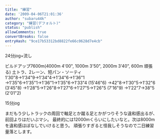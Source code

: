 ```yaml
---
title: "練習"
date: '2009-04-06T21:01:36'
author: "subaru44k"
category: "練習(デフォルト)"
status: "publish"
allowComments: true
convertBreaks: false
entryHash: "9ce17b53312bd8822fe66c0628d7e4cb"
---
```

24分jog+流し

ビルドアップ7600m(4000m 4'00", 1000m 3'50", 2000m 3'40", 600m 頑張る)
土トラ、2レーン、短パン・ソーティ
1'30"8→1'34"9→1'34"4→1'34"6→1'36"1
→1'35"6→1'35"1→1'36"1→1'35"6→1'33"4 (15'46"6)
→42"8→1'30"5→1'32"6 (3'45"8)
→1'28"5→1'26"8→1'27"6→1'27"5→1'26"5 (7'16"9)
→1'22"7→38"5 (2'01"2)

15分jog


まだもう少しトラックの周回で軸足とか蹴る足とかがつりそうな違和感出るが、
前回よりはだいぶマシ。
最終的には12000mくらいにしたいなと。次は8000mを違和感ほぼなしでいけると思う。
頑張りすぎると怪我しそうなので二日練習量落とします。
